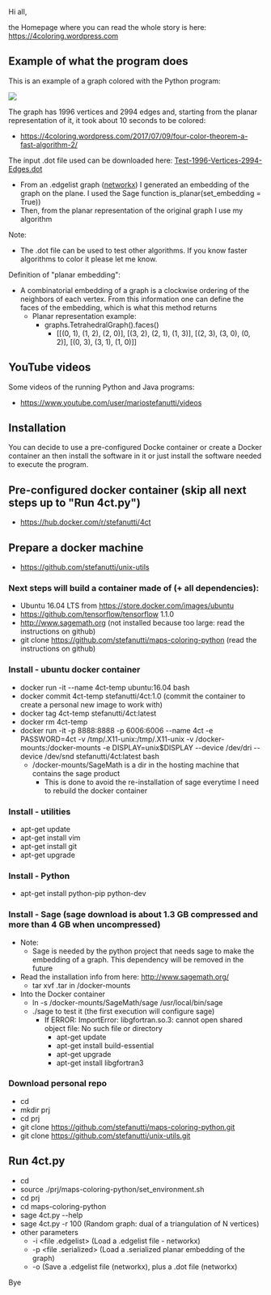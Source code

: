 Hi all,

the Homepage where you can read the whole story is here: https://4coloring.wordpress.com

## Example of what the program does

This is an example of a graph colored with the Python program:
<p>
  <a href="https://github.com/stefanutti/maps-coloring-python/blob/master/graphs_created_and_colored/Test-1996-Vertices-2994-Edges.png">
    <img src="https://github.com/stefanutti/maps-coloring-python/blob/master/graphs_created_and_colored/Test-1996-Vertices-2994-Edges-small.png">
  </a>
</p>

The graph has 1996 vertices and 2994 edges and, starting from the planar representation of it, it took about 10 seconds to be colored:
- https://4coloring.wordpress.com/2017/07/09/four-color-theorem-a-fast-algorithm-2/

The input .dot file used can be downloaded here: <a href="https://github.com/stefanutti/maps-coloring-python/blob/master/graphs_created_and_colored/Test-1996-Vertices-2994-Edges.dot">Test-1996-Vertices-2994-Edges.dot</a>
- From an .edgelist graph (<a href="https://networkx.github.io/documentation/networkx-1.9.1/reference/readwrite.edgelist.html">networkx</a>) I generated an embedding of the graph on the plane. I used the Sage function is_planar(set_embedding = True)) 
- Then, from the planar representation of the original graph I use my algorithm

Note:
- The .dot file can be used to test other algorithms. If you know faster algorithms to color it please let me know.

Definition of "planar embedding":
- A combinatorial embedding of a graph is a clockwise ordering of the neighbors of each vertex. From this information one can define the faces of the embedding, which is what this method returns
  - Planar representation example:
    - graphs.TetrahedralGraph().faces()
      - [[(0, 1), (1, 2), (2, 0)], [(3, 2), (2, 1), (1, 3)], [(2, 3), (3, 0), (0, 2)], [(0, 3), (3, 1), (1, 0)]]

## YouTube videos

Some videos of the running Python and Java programs:
- https://www.youtube.com/user/mariostefanutti/videos

## Installation

You can decide to use a pre-configured Docke container or create a Docker container an then install the software in it or just install the software needed to execute the program.

## Pre-configured docker container (skip all next steps up to "Run 4ct.py")
- https://hub.docker.com/r/stefanutti/4ct

## Prepare a docker machine
- https://github.com/stefanutti/unix-utils

### Next steps will build a container made of (+ all dependencies):
- Ubuntu 16.04 LTS from https://store.docker.com/images/ubuntu
- https://github.com/tensorflow/tensorflow 1.1.0
- http://www.sagemath.org (not installed because too large: read the instructions on github)
- git clone https://github.com/stefanutti/maps-coloring-python (read the instructions on github)

### Install - ubuntu docker container
- docker run -it --name 4ct-temp ubuntu:16.04 bash
- docker commit 4ct-temp stefanutti/4ct:1.0 (commit the container to create a personal new image to work with)
- docker tag 4ct-temp stefanutti/4ct:latest
- docker rm 4ct-temp
- docker run -it -p 8888:8888 -p 6006:6006 --name 4ct -e PASSWORD=4ct -v /tmp/.X11-unix:/tmp/.X11-unix -v /docker-mounts:/docker-mounts -e DISPLAY=unix$DISPLAY --device /dev/dri --device /dev/snd stefanutti/4ct:latest bash
  - /docker-mounts/SageMath is a dir in the hosting machine that contains the sage product
    - This is done to avoid the re-installation of sage everytime I need to rebuild the docker container

### Install - utilities
- apt-get update
- apt-get install vim
- apt-get install git
- apt-get upgrade

### Install - Python
- apt-get install python-pip python-dev

### Install - Sage (sage download is about 1.3 GB compressed and more than 4 GB when uncompressed)
- Note:
  - Sage is needed by the python project that needs sage to make the embedding of a graph. This dependency will be removed in the future
- Read the installation info from here: http://www.sagemath.org/
  - tar xvf <sage file name>.tar in /docker-mounts
- Into the Docker container
  - ln -s /docker-mounts/SageMath/sage /usr/local/bin/sage
  - ./sage to test it (the first execution will configure sage)
    - If ERROR: ImportError: libgfortran.so.3: cannot open shared object file: No such file or directory
      - apt-get update
      - apt-get install build-essential
      - apt-get upgrade
      - apt-get install libgfortran3
    
### Download personal repo
- cd
- mkdir prj
- cd prj
- git clone https://github.com/stefanutti/maps-coloring-python.git
- git clone https://github.com/stefanutti/unix-utils.git

## Run 4ct.py
- cd
- source ./prj/maps-coloring-python/set_environment.sh
- cd prj
- cd maps-coloring-python
- sage 4ct.py --help
- sage 4ct.py -r 100 (Random graph: dual of a triangulation of N vertices)
- other parameters
  - -i <file .edgelist> (Load a .edgelist file - networkx)
  - -p <file .serialized> (Load a .serialized planar embedding of the graph)
  - -o <file name without extension> (Save a .edgelist file (networkx), plus a .dot file (networkx)

Bye
